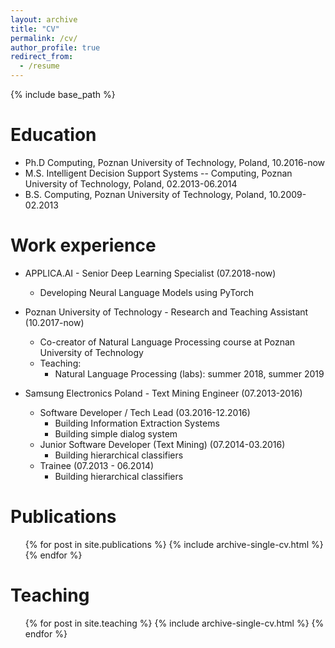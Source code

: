 ```yaml
---
layout: archive
title: "CV"
permalink: /cv/
author_profile: true
redirect_from:
  - /resume
---
```


{% include base_path %}

Education
======
* Ph.D Computing, Poznan University of Technology, Poland, 10.2016-now
* M.S. Intelligent Decision Support Systems -- Computing, Poznan University of Technology, Poland, 02.2013-06.2014
* B.S. Computing, Poznan University of Technology, Poland, 10.2009-02.2013

Work experience
======
* APPLICA.AI - Senior Deep Learning Specialist (07.2018-now)
  * Developing Neural Language Models using PyTorch

* Poznan University of Technology - Research and Teaching Assistant (10.2017-now)
  * Co-creator of Natural Language Processing course at Poznan University of Technology
  * Teaching:
    * Natural Language Processing (labs): summer 2018, summer 2019

* Samsung Electronics Poland - Text Mining Engineer (07.2013-2016)
  * Software Developer / Tech Lead (03.2016-12.2016)
    * Building Information Extraction Systems
    * Building simple dialog system
  * Junior Software Developer (Text Mining) (07.2014-03.2016)
    * Building hierarchical classifiers
  * Trainee (07.2013 - 06.2014)
    * Building hierarchical classifiers


Publications
======
  <ul>{% for post in site.publications %}
    {% include archive-single-cv.html %}
  {% endfor %}</ul>
  
Teaching
======
  <ul>{% for post in site.teaching %}
    {% include archive-single-cv.html %}
  {% endfor %}</ul>

